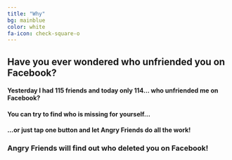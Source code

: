 ```yaml
---
title: "Why"
bg: mainblue
color: white
fa-icon: check-square-o
---
```


## Have you ever wondered who unfriended you on Facebook?

#### Yesterday I had 115 friends and today only 114… who unfriended me on Facebook? 

#### You can try to find who is missing for yourself...

#### ...or just tap one button and let Angry Friends do all the work! 

### Angry Friends will find out who deleted you on Facebook!